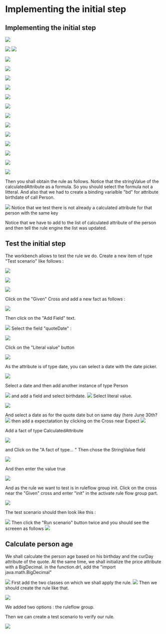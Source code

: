 # Implementing the initial step

## Implementing the initial step

![](../.gitbook/assets/action01%20%286%29.png)

![](../.gitbook/assets/action02%20%286%29.png) ![](../.gitbook/assets/action03%20%285%29.png)

![](../.gitbook/assets/action04%20%285%29.png)

![](../.gitbook/assets/action06%20%284%29.png)

![](../.gitbook/assets/action07%20%284%29.png)

![](../.gitbook/assets/action08%20%284%29.png)

![](../.gitbook/assets/action09%20%283%29.png)

![](../.gitbook/assets/action10%20%282%29.png)

![](../.gitbook/assets/action11%20%283%29.png)

![](../.gitbook/assets/action12%20%282%29.png)

![](../.gitbook/assets/action13%20%283%29.png)

![](../.gitbook/assets/action14%20%281%29.png)

![](../.gitbook/assets/action15%20%281%29.png)

![](../.gitbook/assets/action16%20%281%29.png)

![](../.gitbook/assets/action17%20%281%29.png)

Then you shall obtain the rule as follows. Notice that the stringValue of the calculatedAttribute as a formula. So you should select the formula not a litteral. And also that we had to create a binding varialble "bd" for attribute birthdate of call Person.

![](../.gitbook/assets/action18%20%281%29.png) Notice that we test there is not already a calculated attribute for that person with the same key

Notice that we have to add to the list of calculated attribute of the person and then tell the rule engine the list was updated.

## Test the initial step

The workbench allows to test the rule we do. Create a new item of type "Test scenario" like follows :

![](../.gitbook/assets/action02%20%287%29.png)

![](../.gitbook/assets/action01%20%287%29.png)

![](../.gitbook/assets/action03%20%286%29.png)

Click on the "Given" Cross and add a new fact as follows :

![](../.gitbook/assets/action04%20%286%29.png)

Then click on the "Add Field" text.

![](../.gitbook/assets/action05%20%284%29.png) Select the field "quoteDate" :

![](../.gitbook/assets/action06%20%285%29.png)

Click on the "Literal value" button

![](../.gitbook/assets/action07%20%285%29.png)

As the attribute is of type date, you can select a date with the date picker.

![](../.gitbook/assets/action08%20%285%29.png)

Select a date and then add another instance of type Person

![](../.gitbook/assets/action10%20%283%29.png) and add a field and select birthdate. ![](../.gitbook/assets/action11%20%284%29.png) Select literal value.

![](../.gitbook/assets/action12%20%283%29.png)

And select a date as for the quote date but on same day \(here June 30th? ![](../.gitbook/assets/action13%20%284%29.png) then add a expectatation by clicking on the Cross near Expect ![](../.gitbook/assets/action14%20%282%29.png)

Add a fact of type CalculatedAttribute

![](../.gitbook/assets/action16bis.png)

and Click on the "A fact of type... " Then chose the StringValue field

![](../.gitbook/assets/action15%20%282%29.png)

And then enter the value true

![](../.gitbook/assets/action16ter.png)

And as the rule we want to test is in ruleflow group init. Click on the cross near the "Given" cross and enter "init" in the activate rule flow group part.

![](../.gitbook/assets/action16%20%282%29.png)

The test scenario should then look like this :

![](../.gitbook/assets/action17%20%282%29.png) Then click the "Run scenario" button twice and you should see the screeen as follows ![](../.gitbook/assets/action18%20%282%29.png)

## Calculate person age

We shall calculate the person age based on his birthday and the curDay attribute of the quote. At the same time, we shall initialize the price attribute with a BigDecimal. in the function.drl, add the "import java.math.BigDecimal"

![](../.gitbook/assets/action03%20%287%29.png) First add the two classes on which we shall apply the rule. ![](../.gitbook/assets/action01%20%288%29.png) Then we should create the rule like that.

![](../.gitbook/assets/action04%20%287%29.png)

We added two options : the ruleflow group.

Then we can create a test scenario to verify our rule.

![](../.gitbook/assets/action05%20%285%29.png)

